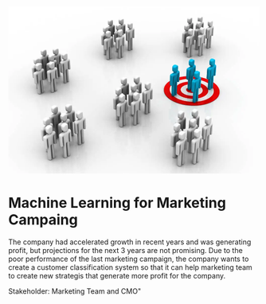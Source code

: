 
<p align="center"><img src="https://github.com/YuriCatramby/ds-clf-marketing-campaign/blob/main/img_target.png" alt="target" width="700">
</p>

# Machine Learning for Marketing Campaing

The company had accelerated growth in recent years and was generating profit, but projections for the next 3 years are not promising.
Due to the poor performance of the last marketing campaign, the company wants to create a customer classification system so that it can help marketing team to create new strategis that generate more profit for the company.

Stakeholder: Marketing Team and CMO"


